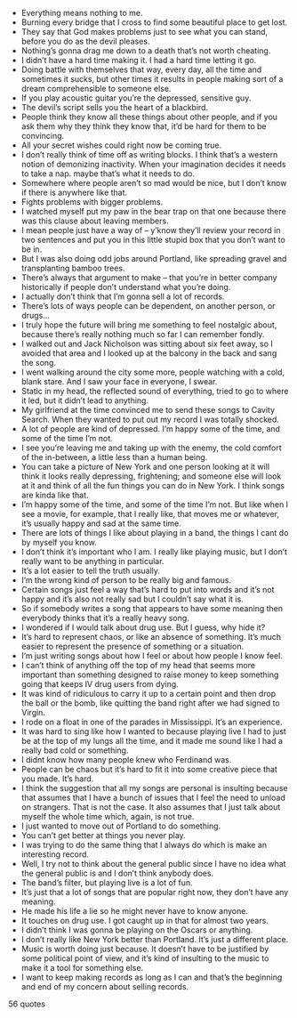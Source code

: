  - Everything means nothing to me.
 - Burning every bridge that I cross to find some beautiful place to get lost.
 - They say that God makes problems just to see what you can stand, before you do as the devil pleases.
 - Nothing’s gonna drag me down to a death that’s not worth cheating.
 - I didn’t have a hard time making it. I had a hard time letting it go.
 - Doing battle with themselves that way, every day, all the time and sometimes it sucks, but other times it results in people making sort of a dream comprehensible to someone else.
 - If you play acoustic guitar you’re the depressed, sensitive guy.
 - The devil’s script sells you the heart of a blackbird.
 - People think they know all these things about other people, and if you ask them why they think they know that, it’d be hard for them to be convincing.
 - All your secret wishes could right now be coming true.
 - I don’t really think of time off as writing blocks. I think that’s a western notion of demonizing inactivity. When your imagination decides it needs to take a nap. maybe that’s what it needs to do.
 - Somewhere where people aren’t so mad would be nice, but I don’t know if there is anywhere like that.
 - Fights problems with bigger problems.
 - I watched myself put my paw in the bear trap on that one because there was this clause about leaving members.
 - I mean people just have a way of – y’know they’ll review your record in two sentences and put you in this little stupid box that you don’t want to be in.
 - But I was also doing odd jobs around Portland, like spreading gravel and transplanting bamboo trees.
 - There’s always that argument to make – that you’re in better company historically if people don’t understand what you’re doing.
 - I actually don’t think that I’m gonna sell a lot of records.
 - There’s lots of ways people can be dependent, on another person, or drugs...
 - I truly hope the future will bring me something to feel nostalgic about, because there’s really nothing much so far I can remember fondly.
 - I walked out and Jack Nicholson was sitting about six feet away, so I avoided that area and I looked up at the balcony in the back and sang the song.
 - I went walking around the city some more, people watching with a cold, blank stare. And I saw your face in everyone, I swear.
 - Static in my head, the reflected sound of everything, tried to go to where it led, but it didn’t lead to anything.
 - My girlfriend at the time convinced me to send these songs to Cavity Search. When they wanted to put out my record I was totally shocked.
 - A lot of people are kind of depressed. I’m happy some of the time, and some of the time I’m not.
 - I see you’re leaving me and taking up with the enemy, the cold comfort of the in-between, a little less than a human being.
 - You can take a picture of New York and one person looking at it will think it looks really depressing, frightening; and someone else will look at it and think of all the fun things you can do in New York. I think songs are kinda like that.
 - I’m happy some of the time, and some of the time I’m not. But like when I see a movie, for example, that I really like, that moves me or whatever, it’s usually happy and sad at the same time.
 - There are lots of things I like about playing in a band, the things I cant do by myself you know.
 - I don’t think it’s important who I am. I really like playing music, but I don’t really want to be anything in particular.
 - It’s a lot easier to tell the truth usually.
 - I’m the wrong kind of person to be really big and famous.
 - Certain songs just feel a way that’s hard to put into words and it’s not happy and it’s also not really sad but I couldn’t say what it is.
 - So if somebody writes a song that appears to have some meaning then everybody thinks that it’s a really heavy song.
 - I wondered if I would talk about drug use. But I guess, why hide it?
 - It’s hard to represent chaos, or like an absence of something. It’s much easier to represent the presence of something or a situation.
 - I’m just writing songs about how I feel or about how people I know feel.
 - I can’t think of anything off the top of my head that seems more important than something designed to raise money to keep something going that keeps IV drug users from dying.
 - It was kind of ridiculous to carry it up to a certain point and then drop the ball or the bomb, like quitting the band right after we had signed to Virgin.
 - I rode on a float in one of the parades in Mississippi. It’s an experience.
 - It was hard to sing like how I wanted to because playing live I had to just be at the top of my lungs all the time, and it made me sound like I had a really bad cold or something.
 - I didnt know how many people knew who Ferdinand was.
 - People can be chaos but it’s hard to fit it into some creative piece that you made. It’s hard.
 - I think the suggestion that all my songs are personal is insulting because that assumes that I have a bunch of issues that I feel the need to unload on strangers. That is not the case. It also assumes that I just talk about myself the whole time which, again, is not true.
 - I just wanted to move out of Portland to do something.
 - You can’t get better at things you never play.
 - I was trying to do the same thing that I always do which is make an interesting record.
 - Well, I try not to think about the general public since I have no idea what the general public is and I don’t think anybody does.
 - The band’s filter, but playing live is a lot of fun.
 - It’s just that a lot of songs that are popular right now, they don’t have any meaning.
 - He made his life a lie so he might never have to know anyone.
 - It touches on drug use. I got caught up in that for almost two years.
 - I didn’t think I was gonna be playing on the Oscars or anything.
 - I don’t really like New York better than Portland. It’s just a different place.
 - Music is worth doing just because. It doesn’t have to be justified by some political point of view, and it’s kind of insulting to the music to make it a tool for something else.
 - I want to keep making records as long as I can and that’s the beginning and end of my concern about selling records.

56 quotes